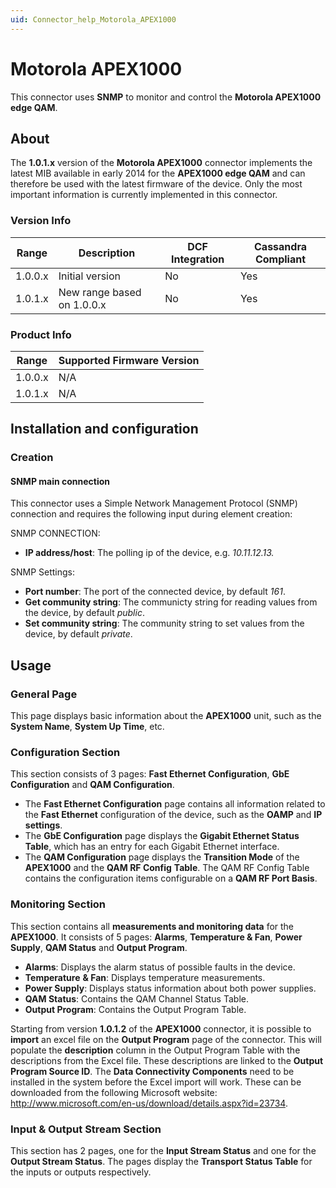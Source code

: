 ```yaml
---
uid: Connector_help_Motorola_APEX1000
---
```


# Motorola APEX1000

This connector uses **SNMP** to monitor and control the **Motorola APEX1000** **edge QAM**.

## About

The **1.0.1.x** version of the **Motorola APEX1000** connector implements the latest MIB available in early 2014 for the **APEX1000 edge QAM** and can therefore be used with the latest firmware of the device. Only the most important information is currently implemented in this connector.

### Version Info

| **Range** | **Description**            | **DCF Integration** | **Cassandra Compliant** |
|------------------|----------------------------|---------------------|-------------------------|
| 1.0.0.x          | Initial version            | No                  | Yes                     |
| 1.0.1.x          | New range based on 1.0.0.x | No                  | Yes                     |

### Product Info

| Range | Supported Firmware Version |
|------------------|-----------------------------|
| 1.0.0.x          | N/A                         |
| 1.0.1.x          | N/A                         |

## Installation and configuration

### Creation

#### SNMP main connection

This connector uses a Simple Network Management Protocol (SNMP) connection and requires the following input during element creation:

SNMP CONNECTION:

- **IP address/host**: The polling ip of the device, e.g. *10.11.12.13.*

SNMP Settings:

- **Port number**: The port of the connected device, by default *161*.
- **Get community string**: The communicty string for reading values from the device, by default *public*.
- **Set community string**: The community string to set values from the device, by default *private*.

## Usage

### General Page

This page displays basic information about the **APEX1000** unit, such as the **System Name**, **System Up Time**, etc.

### Configuration Section

This section consists of 3 pages: **Fast Ethernet Configuration**, **GbE Configuration** and **QAM Configuration**.

- The **Fast Ethernet Configuration** page contains all information related to the **Fast Ethernet** configuration of the device, such as the **OAMP** and **IP settings**.
- The **GbE Configuration** page displays the **Gigabit Ethernet Status Table**, which has an entry for each Gigabit Ethernet interface.
- The **QAM Configuration** page displays the **Transition Mode** of the **APEX1000** and the **QAM RF Config** **Table**. The QAM RF Config Table contains the configuration items configurable on a **QAM RF Port Basis**.

### Monitoring Section

This section contains all **measurements and monitoring data** for the **APEX1000**. It consists of 5 pages: **Alarms**, **Temperature & Fan**, **Power Supply**, **QAM Status** and **Output Program**.

- **Alarms**: Displays the alarm status of possible faults in the device.
- **Temperature** **& Fan**: Displays temperature measurements.
- **Power Supply**: Displays status information about both power supplies.
- **QAM Status**: Contains the QAM Channel Status Table.
- **Output Program**: Contains the Output Program Table.

Starting from version **1.0.1.2** of the **APEX1000** connector, it is possible to **import** an excel file on the **Output Program** page of the connector. This will populate the **description** column in the Output Program Table with the descriptions from the Excel file. These descriptions are linked to the **Output Program Source ID**. The **Data Connectivity Components** need to be installed in the system before the Excel import will work. These can be downloaded from the following Microsoft website: <http://www.microsoft.com/en-us/download/details.aspx?id=23734>.

### Input & Output Stream Section

This section has 2 pages, one for the **Input Stream Status** and one for the **Output Stream Status**. The pages display the **Transport Status Table** for the inputs or outputs respectively.
